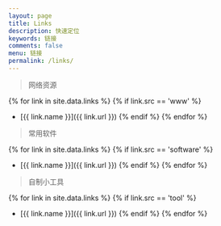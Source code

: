 ```yaml
---
layout: page
title: Links
description: 快速定位
keywords: 链接
comments: false
menu: 链接
permalink: /links/
---
```


> 网络资源

{% for link in site.data.links %}
  {% if link.src == 'www' %}
* [{{ link.name }}]({{ link.url }})
  {% endif %}
{% endfor %}

> 常用软件

{% for link in site.data.links %}
  {% if link.src == 'software' %}
* [{{ link.name }}]({{ link.url }})
  {% endif %}
{% endfor %}

> 自制小工具

{% for link in site.data.links %}
  {% if link.src == 'tool' %}
* [{{ link.name }}]({{ link.url }})
  {% endif %}
{% endfor %}
